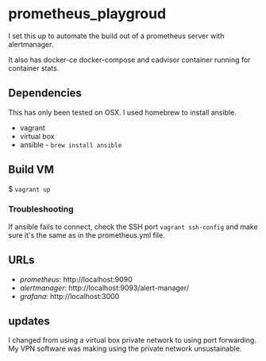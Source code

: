 # prometheus_playgroud

I set this up to automate the build out of a prometheus server with alertmanager.

It also has docker-ce docker-compose and cadvisor container running for container stats.

## Dependencies

This has only been tested on OSX. I used homebrew to install ansible.

  * vagrant
  * virtual box
  * ansible - `brew install ansible`

## Build VM

  $ `vagrant up`


### Troubleshooting

If ansible fails to connect, check the SSH port `vagrant ssh-config` and make sure it's the same as in the prometheus.yml file.

## URLs

  * *prometheus*: http://localhost:9090
  * *alertmanager*: http://localhost:9093/alert-manager/
  * *grafana*: http://localhost:3000

## updates

I changed from using a virtual box private network to using port forwarding. My VPN software was making using the private network unsustainable.
